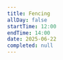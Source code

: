 ```yaml
---
title: Fencing
allDay: false
startTime: 12:00
endTime: 14:00
date: 2025-06-22
completed: null
---
```

